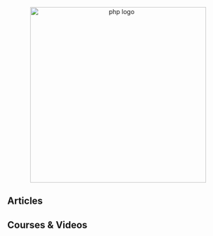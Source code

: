 <p align="center">
  <img width="400" src="https://laracasts.com/images/series/squares/the-php-practitioner.jpg"  alt="php logo">
</p>

## Articles

## Courses & Videos

